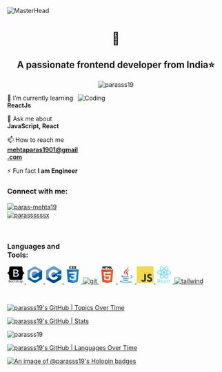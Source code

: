 ![MasterHead](https://res.cloudinary.com/dxxeks4o5/image/upload/v1690790167/github-header-image_vyjimt.png)

<h1 align="center">👋
<h2 align="center">A passionate frontend developer from India⭐</h3>
 
<p align="center"> <img src="https://komarev.com/ghpvc/?username=parasss19&label=Profile%20views&color=0e75b6&style=for-the-badge" alt="parasss19" /> </p>

<img align="right" alt="Coding" width="340" height="380" src="https://res.cloudinary.com/dxxeks4o5/image/upload/v1690792831/6876191_zh74es.jpg">

 🌱 I’m currently learning **ReactJs**

 💬 Ask me about **JavaScript, React**

 📫 How to reach me **mehtaparas1901@gmail.com**

⚡ Fun fact **I am Engineer**



<h3 align="left">Connect with me:</h3>
<p align="left">
<a href="https://linkedin.com/in/paras-mehta19" target="blank"><img align="center" src="https://raw.githubusercontent.com/rahuldkjain/github-profile-readme-generator/master/src/images/icons/Social/linked-in-alt.svg" alt="paras-mehta19" height="30" width="40" /></a>
<a href="https://instagram.com/parassssssx" target="blank"><img align="center" src="https://raw.githubusercontent.com/rahuldkjain/github-profile-readme-generator/master/src/images/icons/Social/instagram.svg" alt="parassssssx" height="30" width="40" /></a>
</p>
<br>

<h3 align="left">Languages and Tools:</h3>
<p align="left"> <a href="https://getbootstrap.com" target="_blank" rel="noreferrer"> <img src="https://raw.githubusercontent.com/devicons/devicon/master/icons/bootstrap/bootstrap-plain-wordmark.svg" alt="bootstrap" width="40" height="40"/> </a> <a href="https://www.cprogramming.com/" target="_blank" rel="noreferrer"> <img src="https://raw.githubusercontent.com/devicons/devicon/master/icons/c/c-original.svg" alt="c" width="40" height="40"/> </a> <a href="https://www.w3schools.com/cpp/" target="_blank" rel="noreferrer"> <img src="https://raw.githubusercontent.com/devicons/devicon/master/icons/cplusplus/cplusplus-original.svg" alt="cplusplus" width="40" height="40"/> </a> <a href="https://www.w3schools.com/css/" target="_blank" rel="noreferrer"> <img src="https://raw.githubusercontent.com/devicons/devicon/master/icons/css3/css3-original-wordmark.svg" alt="css3" width="40" height="40"/> </a> <a href="https://git-scm.com/" target="_blank" rel="noreferrer"> <img src="https://www.vectorlogo.zone/logos/git-scm/git-scm-icon.svg" alt="git" width="40" height="40"/> </a> <a href="https://www.w3.org/html/" target="_blank" rel="noreferrer"> <img src="https://raw.githubusercontent.com/devicons/devicon/master/icons/html5/html5-original-wordmark.svg" alt="html5" width="40" height="40"/> </a> <a href="https://www.java.com" target="_blank" rel="noreferrer"> <img src="https://raw.githubusercontent.com/devicons/devicon/master/icons/java/java-original.svg" alt="java" width="40" height="40"/> </a> <a href="https://developer.mozilla.org/en-US/docs/Web/JavaScript" target="_blank" rel="noreferrer"> <img src="https://raw.githubusercontent.com/devicons/devicon/master/icons/javascript/javascript-original.svg" alt="javascript" width="40" height="40"/> </a> <a href="https://reactjs.org/" target="_blank" rel="noreferrer"> <img src="https://raw.githubusercontent.com/devicons/devicon/master/icons/react/react-original-wordmark.svg" alt="react" width="40" height="40"/> </a> <a href="https://tailwindcss.com/" target="_blank" rel="noreferrer"> <img src="https://www.vectorlogo.zone/logos/tailwindcss/tailwindcss-icon.svg" alt="tailwind" width="40" height="40"/> </a> </p>

<br>

[![parasss19's GitHub | Topics Over Time](https://stats.quine.sh/parasss19/topics-over-time?theme=dark)](https://quine.sh?utm_source=widgets&utm_campaign=parasss19)

[![parasss19's GitHub | Stats](https://stats.quine.sh/parasss19/github?theme=dark)](https://quine.sh?utm_source=widgets&utm_campaign=parasss19)

<p><img  src="https://github-readme-streak-stats.herokuapp.com/?user=parasss19&" alt="parasss19" /></p>

[![parasss19's GitHub | Languages Over Time](https://stats.quine.sh/parasss19/languages-over-time?theme=dark)](https://quine.sh?utm_source=widgets&utm_campaign=parasss19)

[![An image of @parasss19's Holopin badges](https://holopin.me/parasss19)](https://holopin.io/@parasss19)
